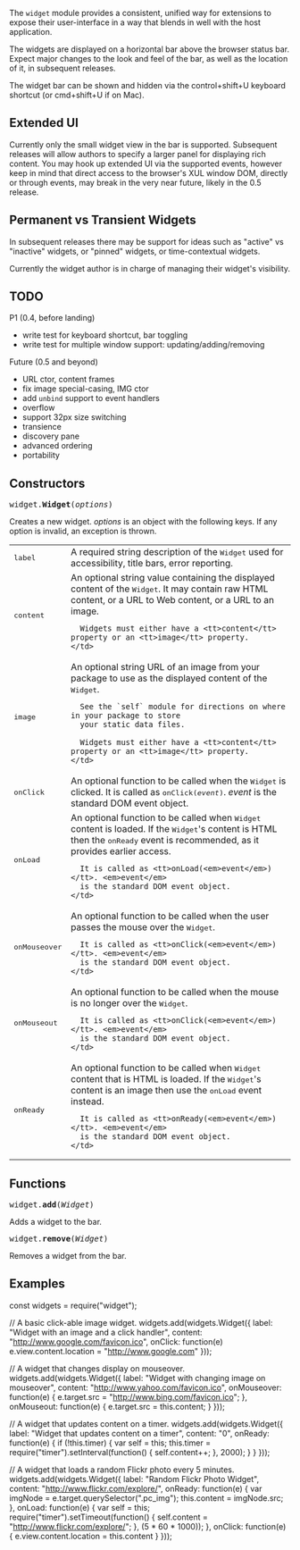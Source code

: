 The `widget` module provides a consistent, unified way for extensions to
expose their user-interface in a way that blends in well with the host
application.

The widgets are displayed on a horizontal bar above the browser status
bar. Expect major changes to the look and feel of the bar, as well as
the location of it, in subsequent releases.

The widget bar can be shown and hidden via the control+shift+U keyboard
shortcut (or cmd+shift+U if on Mac).

## Extended UI

Currently only the small widget view in the bar is supported.
Subsequent releases will allow authors to specify a larger panel
for displaying rich content. You may hook up extended UI via the
supported events, however keep in mind that direct access to the
browser's XUL window DOM, directly or through events, may break
in the very near future, likely in the 0.5 release.

## Permanent vs Transient Widgets

In subsequent releases there may be support for ideas such as "active"
vs "inactive" widgets, or "pinned" widgets, or time-contextual widgets.

Currently the widget author is in charge of managing their widget's
visibility.

## TODO

P1 (0.4, before landing)
* write test for keyboard shortcut, bar toggling
* write test for multiple window support: updating/adding/removing

Future (0.5 and beyond)
* URL ctor, content frames
* fix image special-casing, IMG ctor
* add `unbind` support to event handlers
* overflow
* support 32px size switching
* transience
* discovery pane
* advanced ordering
* portability

## Constructors ##

<tt>widget.**Widget**(*options*)</tt>

Creates a new widget. *options* is an object with
the following keys.  If any option is invalid, an exception is thrown.

<table>
  <tr>
    <td><tt>label</tt></td>
    <td>
      A required string description of the <tt>Widget</tt> used for
      accessibility, title bars, error reporting.
    </td>
  </tr>
  <tr>
    <td><tt>content</tt></td>
    <td>
      An optional string value containing the displayed content of the <tt>Widget</tt>.
      It may contain raw HTML content, or a URL to Web content, or a URL to an image.
      
      Widgets must either have a <tt>content</tt> property or an <tt>image</tt> property.
    </td>
  </tr>
  <tr>
    <td><tt>image</tt></td>
    <td>
      An optional string URL of an image from your package to use
      as the displayed content of the <tt>Widget</tt>.

      See the `self` module for directions on where in your package to store
      your static data files.

      Widgets must either have a <tt>content</tt> property or an <tt>image</tt> property.
    </td>
  </tr>
  <tr>
    <td><tt>onClick</tt></td>
    <td>
      An optional function to be called when the <tt>Widget</tt> is clicked.
      It is called as <tt>onClick(<em>event</em>)</tt>. <em>event</em> is the 
      standard DOM event object.
    </td>
  </tr>
  <tr>
    <td><tt>onLoad</tt></td>
    <td>
      An optional function to be called when <tt>Widget</tt> content
      is loaded. If the <tt>Widget</tt>'s content is HTML
      then the <tt>onReady</tt> event is recommended, as it provides
      earlier access.
      
      It is called as <tt>onLoad(<em>event</em>)</tt>. <em>event</em>
      is the standard DOM event object.
    </td>
  </tr> 
  <tr>
    <td><tt>onMouseover</tt></td>
    <td>
      An optional function to be called when the user passes the mouse
      over the <tt>Widget</tt>.
      
      It is called as <tt>onClick(<em>event</em>)</tt>. <em>event</em>
      is the standard DOM event object.
    </td>
  </tr>
  <tr>
    <td><tt>onMouseout</tt></td>
    <td>
      An optional function to be called when the mouse is no longer
      over the <tt>Widget</tt>.
      
      It is called as <tt>onClick(<em>event</em>)</tt>. <em>event</em>
      is the standard DOM event object.
    </td>
  </tr>
  <tr>
    <td><tt>onReady</tt></td>
    <td>
      An optional function to be called when <tt>Widget</tt> content
      that is HTML is loaded. If the <tt>Widget</tt>'s content is an image
      then use the <tt>onLoad</tt> event instead.
      
      It is called as <tt>onReady(<em>event</em>)</tt>. <em>event</em>
      is the standard DOM event object.
    </td>
  </tr> 
</table>

## Functions ##

<tt>widget.**add**(*Widget*)</tt>

Adds a widget to the bar.

<tt>widget.**remove**(*Widget*)</tt>

Removes a widget from the bar.

## Examples ##

const widgets = require("widget");

// A basic click-able image widget.
widgets.add(widgets.Widget({
  label: "Widget with an image and a click handler",
  content: "http://www.google.com/favicon.ico",
  onClick: function(e) e.view.content.location = "http://www.google.com"
}));

// A widget that changes display on mouseover.
widgets.add(widgets.Widget({
  label: "Widget with changing image on mouseover",
  content: "http://www.yahoo.com/favicon.ico",
  onMouseover: function(e) {
    e.target.src = "http://www.bing.com/favicon.ico";
  },
  onMouseout: function(e) {
    e.target.src = this.content;
  }
}));

// A widget that updates content on a timer.
widgets.add(widgets.Widget({
  label: "Widget that updates content on a timer",
  content: "0",
  onReady: function(e) {
    if (!this.timer) {
      var self = this;
      this.timer = require("timer").setInterval(function() {
        self.content++;
      }, 2000);
    }
  }
}));

// A widget that loads a random Flickr photo every 5 minutes.
widgets.add(widgets.Widget({
  label: "Random Flickr Photo Widget",
  content: "http://www.flickr.com/explore/",
  onReady: function(e) {
    var imgNode = e.target.querySelector(".pc_img");
    this.content = imgNode.src;
  },
  onLoad: function(e) {
    var self = this;
    require("timer").setTimeout(function() {
      self.content = "http://www.flickr.com/explore/";
    }, (5 * 60 * 1000));
  },
  onClick: function(e) {
    e.view.content.location = this.content
  }
}));
